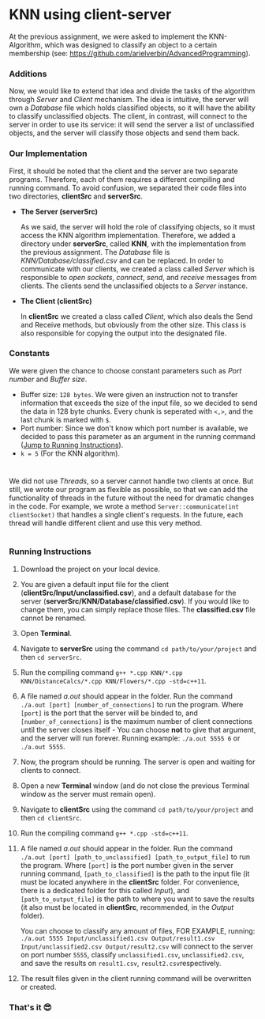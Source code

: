 # KNN using client-server
At the previous assignment, we were asked to implement the KNN-Algorithm, which was designed to classify an object to a certain membership (see: https://github.com/arielverbin/AdvancedProgramming).
### Additions
Now, we would like to extend that idea and divide the tasks of the algorithm through *Server* and *Client* mechanism. The idea is intuitive, the server will own a *Database* file which holds classified objects, so it will have the ability to classify unclassified objects.
The client, in contrast,  will connect to the server in order to use its service: it will send the server a list of unclassified objects, and the server will classify those objects and send them back.
### Our Implementation
First, it should be noted that the client and the server are two separate programs. Therefore, each of them
requires a different compiling and running command. To avoid confusion, we separated their code files into two directories, **clientSrc** and **serverSrc**.

* **The Server (serverSrc)**

    As we said, the server will hold the role of classifying objects, so it must access the KNN algorithm implementation. Therefore, we added a directory under **serverSrc**, called **KNN**, with the implementation from the previous assignment.
The *Database* file is *KNN/Database/classified.csv* and can be replaced. 
In order to communicate with our clients, we created a class called *Server* which is responsible to *open sockets*, *connect*, *send*, and *receive* messages from clients.
The clients send the unclassified objects to a *Server* instance.


* **The Client (clientSrc)**

    In **clientSrc** we created a class called *Client*, which also deals the Send and Receive methods, but obviously from the other size.
This class is also responsible for copying the output into the designated file.




### Constants
We were given the chance to choose constant parameters such as *Port number* and *Buffer size*.

- Buffer size: `128 bytes`. We were given an instruction not to transfer information that exceeds the size of the input file, so we decided to send the data in 128 byte chunks. Every chunk is seperated with `<,>`, and the last chunk is marked with `$`.
- Port number: Since we don't know which port number is available, we decided to pass this parameter as an argument in the running command ([Jump to Running Instructions](#running-instructions)).
- `k = 5` (For the KNN algorithm).

#
We did not use *Threads*, so a server cannot handle two clients at once. But still, we wrote our program as flexible as possible, so that we can add the functionality of threads in the future without the need for dramatic changes in the code. For example, we wrote a method `Server::communicate(int clientSocket)` that
handles a single client's requests. In the future, each thread will handle different client and use this very method.
#
### Running Instructions
1. Download the project on your local device.
2. You are given a default input file for the client (**clientSrc/Input/unclassified.csv**), and a default database for the server (**serverSrc/KNN/Database/classified.csv**). If you would like to change them, you can simply replace those files. The **classified.csv** file cannot be renamed.
3. Open **Terminal**.
4. Navigate to **serverSrc** using the command `cd path/to/your/project` and then `cd serverSrc`.
5. Run the compiling command `g++ *.cpp KNN/*.cpp KNN/DistanceCalcs/*.cpp KNN/Flowers/*.cpp -std=c++11`.
6. A file named *a.out* should appear in the folder. Run the command `./a.out [port] [number_of_connections]` to run the program. Where `[port]` is the port that the server will be binded to, and `[number_of_connections]` is the maximum number of client connections until the server closes itself - You can choose **not** to give that argument, and the server will run forever. Running example: `./a.out 5555 6` or `./a.out 5555`.
7. Now, the program should be running. The server is open and waiting for clients to connect.
8. Open a new **Terminal** window (and do not close the previous Terminal window as the server must remain open).
9. Navigate to **clientSrc** using the command `cd path/to/your/project` and then `cd clientSrc`.
10. Run the compiling command `g++ *.cpp -std=c++11`.
11. A file named *a.out* should appear in the folder. Run the command `./a.out [port] [path_to_unclassified] [path_to_output_file]` to run the program. Where `[port]` is the port number given in the server running command, `[path_to_classified]` is the path to the input file (it must be located anywhere in the **clientSrc** folder. For convenience, there is a dedicated folder for this called *Input*), and `[path_to_output_file]` is the path to where you want to save the results (it also must be located in **clientSrc**, recommended, in the *Output* folder). 

    You can choose to classify any amount of files, FOR EXAMPLE, running: `./a.out 5555 Input/unclassified1.csv Output/result1.csv Input/unclassified2.csv Output/result2.csv` will connect to the server on port number `5555`, classify `unclassified1.csv`, `unclassified2.csv`, and save the results on `result1.csv`, `result2.csv`respectively.
12. The result files given in the client running command will be overwritten or created.

### That's it 😎

